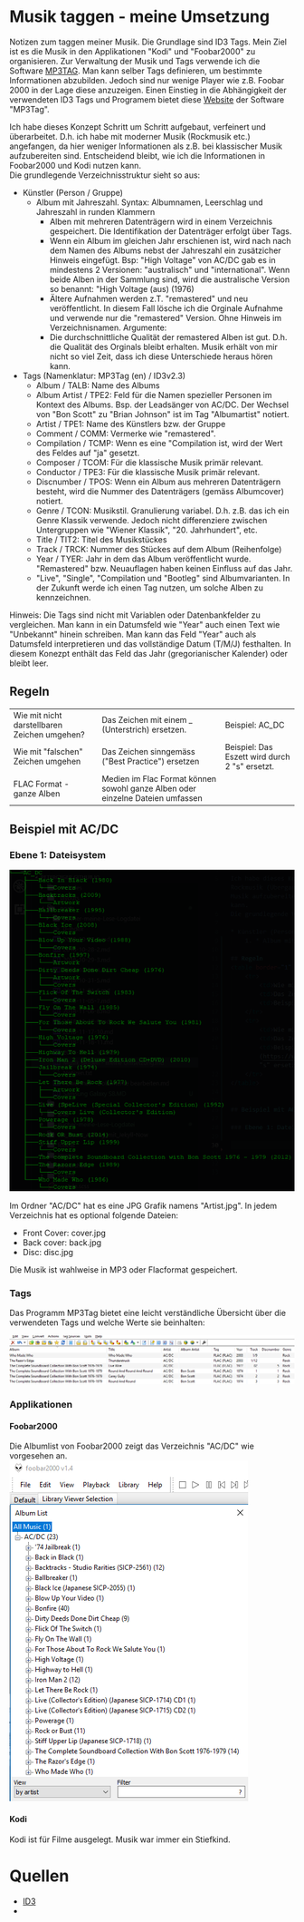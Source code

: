 # Musik taggen - meine Umsetzung

Notizen zum taggen meiner Musik. Die Grundlage sind ID3 Tags. Mein Ziel ist es die Musik in den Applikationen "Kodi" und "Foobar2000" zu organisieren. Zur Verwaltung der Musik und Tags verwende ich die Software [MP3TAG](https://www.mp3tag.de). Man kann selber Tags definieren, um bestimmte Informationen abzubilden. Jedoch sind nur wenige Player wie z.B. Foobar 2000 in der Lage diese anzuzeigen.  Einen Einstieg in die Abhängigkeit der verwendeten ID3 Tags und Programem bietet diese [Website](http://help.mp3tag.de/main_tags.html) der Software "MP3Tag".  

Ich habe dieses Konzept Schritt um Schritt aufgebaut, verfeinert und überarbeitet. D.h. ich habe mit moderner Musik (Rockmusik etc.) angefangen, da hier weniger Informationen als z.B. bei klassischer Musik aufzubereiten sind. Entscheidend bleibt, wie ich die Informationen in Foobar2000 und Kodi nutzen kann.  
Die grundlegende Verzeichnisstruktur sieht so aus:  

* Künstler (Person / Gruppe)
    * Album mit Jahreszahl. Syntax: Albumnamen, Leerschlag und Jahreszahl in runden Klammern
        * Alben mit mehreren Datenträgern wird in einem Verzeichnis gespeichert. Die Identifikation der Datenträger erfolgt über Tags.    
        * Wenn ein Album im gleichen Jahr erschienen ist, wird nach nach dem Namen des Albums nebst der Jahreszahl ein zusätzicher Hinweis eingefügt. Bsp: "High Voltage" von AC/DC gab es in mindestens 2 Versionen: "australisch" und "international". Wenn beide Alben in der Sammlung sind, wird die australische Version so benannt: "High Voltage (aus) (1976)
        * Ältere Aufnahmen werden z.T. "remastered" und neu veröffentlicht. In diesem Fall lösche ich die Orginale Aufnahme und verwende nur die "remastered" Version. Ohne Hinweis im Verzeichnisnamen. Argumente:  
        * Die durchschnittliche Qualität der remastered Alben ist gut. D.h. die Qualität des Orginals bleibt erhalten. Musik erhält von mir nicht so viel Zeit, dass ich diese Unterschiede heraus hören kann.
* Tags (Namenklatur: MP3Tag (en) / ID3v2.3)
    * Album / TALB:         Name des Albums
    * Album Artist / TPE2:  Feld für die Namen spezieller Personen im Kontext des Albums. Bsp. der Leadsänger von AC/DC. Der Wechsel von "Bon Scott" zu "Brian Johnson" ist im Tag "Albumartist" notiert.
    * Artist / TPE1:        Name des Künstlers bzw. der Gruppe
    * Comment / COMM:       Vermerke wie "remastered".
    * Compilation / TCMP:   Wenn es eine "Compilation ist, wird der Wert des Feldes auf "ja" gesetzt.
    * Composer / TCOM:      Für die klassische Musik primär relevant.
    * Conductor / TPE3:     Für die klassische Musik primär relevant.
    * Discnumber / TPOS:    Wenn ein Album aus mehreren Datenträgern besteht, wird die Nummer des Datenträgers (gemäss Albumcover) notiert.
    * Genre / TCON:         Musikstil. Granulierung variabel. D.h. z.B. das ich ein Genre Klassik verwende. Jedoch nicht differenziere zwischen Untergruppen wie "Wiener Klassik", "20. Jahrhundert", etc.
    * Title / TIT2:         Titel des Musikstückes
    * Track / TRCK:         Nummer des Stückes auf dem Album (Reihenfolge)
    * Year / TYER:          Jahr in dem das Album veröffentlicht wurde. "Remastered" bzw. Neuauflagen haben keinen Einfluss auf das Jahr.
    * "Live", "Single", "Compilation und "Bootleg" sind Albumvarianten. In der Zukunft werde ich einen Tag nutzen, um solche Alben zu kennzeichnen.  

Hinweis: Die Tags sind nicht mit Variablen oder Datenbankfelder zu vergleichen. Man kann in ein Datumsfeld wie "Year" auch einen Text wie "Unbekannt" hinein schreiben. Man kann das Feld "Year" auch als Datumsfeld interpretieren und das vollständige Datum (T/M/J) festhalten. In diesem Konezpt enthält das Feld das Jahr (gregorianischer Kalender) oder bleibt leer.
  
## Regeln
<table>
    <tr>
        <td>Wie mit nicht darstellbaren Zeichen umgehen?</td>
        <td>Das Zeichen mit einem _ (Unterstrich) ersetzen.</td>
        <td>Beispiel: AC_DC</td>
    </tr>
    <tr>
        <td>Wie mit "falschen" Zeichen umgehen</td>
        <td>Das Zeichen sinngemäss ("Best Practice") ersetzen</td>
        <td>Beispiel: Das Eszett wird durch 2 "s" ersetzt. </td>
    </tr>
    <tr>
        <td>FLAC Format - ganze Alben</td>
        <td>Medien im Flac Format können sowohl ganze Alben oder einzelne Dateien umfassen</td>
        <td></td>
    </tr>   
</table>
   
## Beispiel mit AC/DC  

### Ebene 1: Dateisystem

![AC/DC Verzeichnisbaum](../images/musik_taggen/ac_dc_baum.png)  

Im Ordner "AC/DC" hat es eine JPG Grafik namens "Artist.jpg". In jedem Verzeichnis hat es optional folgende Dateien:  
* Front Cover:    cover.jpg
* Back cover:     back.jpg
* Disc:           disc.jpg  

Die Musik ist wahlweise in MP3 oder Flacformat gespeichert.  

### Tags
Das Programm MP3Tag bietet eine leicht verständliche Übersicht über die verwendeten Tags und welche Werte sie beinhalten:  

![MP3Tag](../images/musik_taggen/mp3tag.png) 

### Applikationen

#### Foobar2000  

Die Albumlist von Foobar2000 zeigt das Verzeichnis "AC/DC" wie vorgesehen an.  
![Foobar2000](../images/musik_taggen/foobar2000.png) 

#### Kodi

Kodi ist für Filme ausgelegt. Musik war immer ein Stiefkind. 

# Quellen

* [ID3](http://id3.org)
* 


